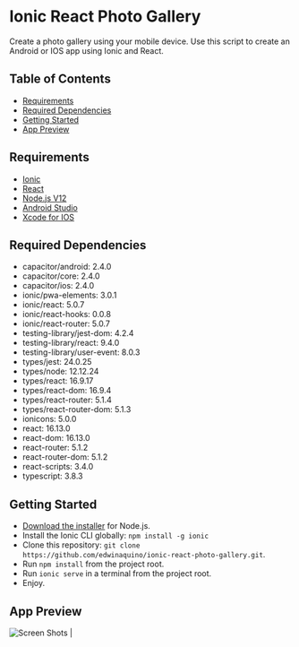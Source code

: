 # Ionic React Photo Gallery

Create a photo gallery using your mobile device. Use this script to create an Android or IOS app using Ionic and React.

## Table of Contents
- [Requirements](#Requirements)
- [Required Dependencies](#Required-Dependencies)
- [Getting Started](#getting-started)
- [App Preview](#app-preview)

## Requirements
* [Ionic](https://ionicframework.com)
* [React](https://reactjs.org/)
* [Node.js V12](https://nodejs.org)
* [Android Studio](https://developer.android.com/studio)
* [Xcode for IOS](https://developer.apple.com/xcode/)

## Required Dependencies
* capacitor/android: 2.4.0
* capacitor/core: 2.4.0
* capacitor/ios: 2.4.0
* ionic/pwa-elements: 3.0.1
* ionic/react: 5.0.7
* ionic/react-hooks: 0.0.8
* ionic/react-router: 5.0.7
* testing-library/jest-dom: 4.2.4
* testing-library/react: 9.4.0
* testing-library/user-event: 8.0.3
* types/jest: 24.0.25
* types/node: 12.12.24
* types/react: 16.9.17
* types/react-dom: 16.9.4
* types/react-router: 5.1.4
* types/react-router-dom: 5.1.3
* ionicons: 5.0.0
* react: 16.13.0
* react-dom: 16.13.0
* react-router: 5.1.2
* react-router-dom: 5.1.2
* react-scripts: 3.4.0
* typescript: 3.8.3


## Getting Started

* [Download the installer](https://nodejs.org/) for Node.js.
* Install the Ionic CLI globally: `npm install -g ionic`
* Clone this repository: `git clone https://github.com/edwinaquino/ionic-react-photo-gallery.git`.
* Run `npm install` from the project root.
* Run `ionic serve` in a terminal from the project root.
* Enjoy.

## App Preview

![Screen Shots](https://user-images.githubusercontent.com/30946443/92278053-32f4a900-eea9-11ea-81d9-29e18b1f50ef.png) |




